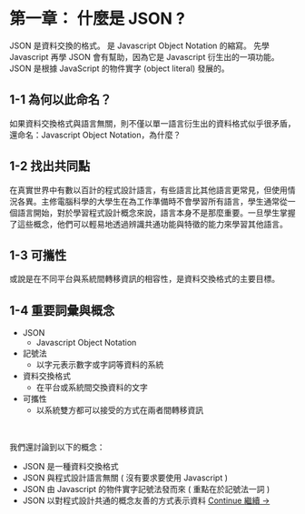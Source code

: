 # 第一章： 什麼是 JSON ?

<!-- ![](images/component-example.png) 可以塞圖 -->
 
 JSON 是資料交換的格式。
 是 Javascript Object Notation 的縮寫。
 先學 Javascript 再學 JSON 會有幫助，因為它是 Javascript 衍生出的一項功能。
 JSON 是根據 JavaScript 的物件實字 (object literal) 發展的。

## 1-1 為何以此命名？
如果資料交換格式與語言無關，則不僅以單一語言衍生出的資料格式似乎很矛盾，還命名：Javascript Object Notation，為什麼？

## 1-2 找出共同點
在真實世界中有數以百計的程式設計語言，有些語言比其他語言更常見，但使用情況各異。主修電腦科學的大學生在為工作準備時不會學習所有語言，學生通常從一個語言開始，對於學習程式設計概念來說，語言本身不是那麼重要。一旦學生掌握了這些概念，他們可以輕易地透過辨識共通功能與特徵的能力來學習其他語言。

## 1-3 可攜性
或說是在不同平台與系統間轉移資訊的相容性，是資料交換格式的主要目標。

## 1-4 重要詞彙與概念
* JSON
	* Javascript Object Notation
* 記號法
	* 以字元表示數字或字詞等資料的系統
* 資料交換格式
	* 在平台或系統間交換資料的文字
* 可攜性
	* 以系統雙方都可以接受的方式在兩者間轉移資訊

<br>

我們還討論到以下的概念：
* JSON 是一種資料交換格式
* JSON 與程式設計語言無關 ( 沒有要求要使用 Javascript )
* JSON 由 Javascript 的物件實字記號法發而來 ( 重點在於記號法一詞 )
* JSON 以對程式設計共通的概念友善的方式表示資料
[Continue 繼續 →](2-json-syntax.md)
 <!-- {p:.pull-box} -->